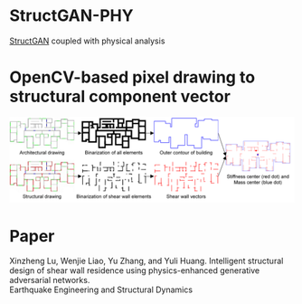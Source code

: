 # StructGAN-PHY
[StructGAN](https://github.com/wenjie-liao/StructGAN_v1) coupled with physical analysis

# OpenCV-based pixel drawing to structural component vector
![image](https://github.com/wenjie-liao/StructGAN-PHY/blob/main/pixel2vector.png)

# Paper
Xinzheng Lu, Wenjie Liao, Yu Zhang, and Yuli Huang. 
Intelligent structural design of shear wall residence using physics-enhanced generative adversarial networks. \
Earthquake Engineering and Structural Dynamics
